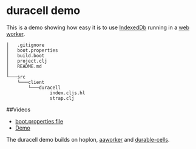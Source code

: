 # duracell demo

This is a demo showing how easy it is to use 
[IndexedDb](https://developer.mozilla.org/en-US/docs/Web/API/IndexedDB_API)
running in a
[web worker](http://www.w3schools.com/html/html5_webworkers.asp).

```
│   .gitignore
│   boot.properties
│   build.boot
│   project.clj
│   README.md
│
└───src
    └───client
        └───duracell
                index.cljs.hl
                strap.clj
```

##Videos

- [boot.properties file](http://aatree.github.io/videos/boot.properties.html)
- [Demo](http://aatree.github.io/videos/duracell.html)

The duracell demo builds on hoplon,
[aaworker](https://github.com/aatree/aaworker)
and [durable-cells](https://github.com/aatree/durable-cells).
